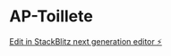 # AP-Toillete

[Edit in StackBlitz next generation editor ⚡️](https://stackblitz.com/~/github.com/VochanecA/AP-Toillete)
